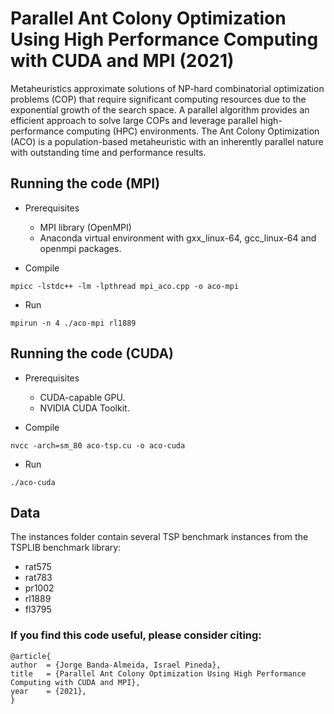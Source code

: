 # Parallel Ant Colony Optimization Using High Performance Computing with CUDA and MPI (2021)

Metaheuristics approximate solutions of NP-hard combinatorial optimization problems (COP) that require significant computing resources due to the exponential growth of the search space. A parallel algorithm provides an efficient approach to solve large COPs and leverage parallel high-performance computing (HPC) environments. The Ant Colony Optimization (ACO) is a population-based metaheuristic with an inherently parallel nature with outstanding time and performance results. 

## Running the code (MPI)
- Prerequisites 
  - MPI library (OpenMPI)
  - Anaconda virtual environment with gxx_linux-64, gcc_linux-64 and openmpi packages.

- Compile <br>
```
mpicc -lstdc++ -lm -lpthread mpi_aco.cpp -o aco-mpi
```
- Run <br>
```
mpirun -n 4 ./aco-mpi rl1889
```
## Running the code (CUDA)
- Prerequisites 
  - CUDA-capable GPU.
  - NVIDIA CUDA Toolkit.

- Compile <br>
```
nvcc -arch=sm_80 aco-tsp.cu -o aco-cuda
```
- Run
```
./aco-cuda
```

## Data
The instances folder contain several TSP benchmark instances from the TSPLIB benchmark library:
- rat575
- rat783
- pr1002
- rl1889
- fl3795


### If you find this code useful, please consider citing:

  ```
  @article{ 
  author  = {Jorge Banda-Almeida, Israel Pineda},
  title   = {Parallel Ant Colony Optimization Using High Performance Computing with CUDA and MPI},
  year    = {2021},
  }
